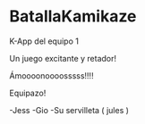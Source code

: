 BatallaKamikaze
===============

K-App del equipo 1

Un juego excitante y retador!

Ámoooonoooosssss!!!!


Equipazo!

-Jess
-Gio
-Su servilleta ( jules )
